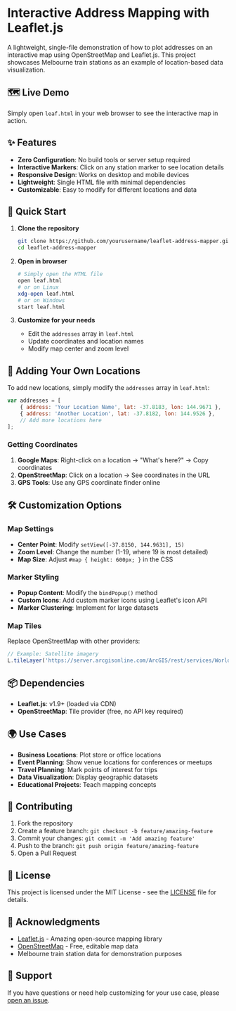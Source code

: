 # Interactive Address Mapping with Leaflet.js

A lightweight, single-file demonstration of how to plot addresses on an interactive map using OpenStreetMap and Leaflet.js. This project showcases Melbourne train stations as an example of location-based data visualization.

## 🗺️ Live Demo

Simply open `leaf.html` in your web browser to see the interactive map in action.

## ✨ Features

- **Zero Configuration**: No build tools or server setup required
- **Interactive Markers**: Click on any station marker to see location details
- **Responsive Design**: Works on desktop and mobile devices
- **Lightweight**: Single HTML file with minimal dependencies
- **Customizable**: Easy to modify for different locations and data

## 🚀 Quick Start

1. **Clone the repository**
   ```bash
   git clone https://github.com/yourusername/leaflet-address-mapper.git
   cd leaflet-address-mapper
   ```

2. **Open in browser**
   ```bash
   # Simply open the HTML file
   open leaf.html
   # or on Linux
   xdg-open leaf.html
   # or on Windows
   start leaf.html
   ```

3. **Customize for your needs**
   - Edit the `addresses` array in `leaf.html`
   - Update coordinates and location names
   - Modify map center and zoom level

## 📍 Adding Your Own Locations

To add new locations, simply modify the `addresses` array in `leaf.html`:

```javascript
var addresses = [
    { address: 'Your Location Name', lat: -37.8183, lon: 144.9671 },
    { address: 'Another Location', lat: -37.8182, lon: 144.9526 },
    // Add more locations here
];
```

### Getting Coordinates

1. **Google Maps**: Right-click on a location → "What's here?" → Copy coordinates
2. **OpenStreetMap**: Click on a location → See coordinates in the URL
3. **GPS Tools**: Use any GPS coordinate finder online

## 🛠️ Customization Options

### Map Settings
- **Center Point**: Modify `setView([-37.8150, 144.9631], 15)`
- **Zoom Level**: Change the number (1-19, where 19 is most detailed)
- **Map Size**: Adjust `#map { height: 600px; }` in the CSS

### Marker Styling
- **Popup Content**: Modify the `bindPopup()` method
- **Custom Icons**: Add custom marker icons using Leaflet's icon API
- **Marker Clustering**: Implement for large datasets

### Map Tiles
Replace OpenStreetMap with other providers:
```javascript
// Example: Satellite imagery
L.tileLayer('https://server.arcgisonline.com/ArcGIS/rest/services/World_Imagery/MapServer/tile/{z}/{y}/{x}')
```

## 📦 Dependencies

- **Leaflet.js**: v1.9+ (loaded via CDN)
- **OpenStreetMap**: Tile provider (free, no API key required)

## 🌍 Use Cases

- **Business Locations**: Plot store or office locations
- **Event Planning**: Show venue locations for conferences or meetups
- **Travel Planning**: Mark points of interest for trips
- **Data Visualization**: Display geographic datasets
- **Educational Projects**: Teach mapping concepts

## 🤝 Contributing

1. Fork the repository
2. Create a feature branch: `git checkout -b feature/amazing-feature`
3. Commit your changes: `git commit -m 'Add amazing feature'`
4. Push to the branch: `git push origin feature/amazing-feature`
5. Open a Pull Request

## 📄 License

This project is licensed under the MIT License - see the [LICENSE](LICENSE) file for details.

## 🙏 Acknowledgments

- [Leaflet.js](https://leafletjs.com/) - Amazing open-source mapping library
- [OpenStreetMap](https://www.openstreetmap.org/) - Free, editable map data
- Melbourne train station data for demonstration purposes

## 📧 Support

If you have questions or need help customizing for your use case, please [open an issue](https://github.com/yourusername/leaflet-address-mapper/issues).